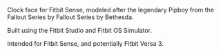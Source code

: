 Clock face for Fitbit Sense, modeled after the legendary Pipboy from the Fallout Series by Fallout Series by Bethesda.

Built using the Fitbit Studio and Fitbit OS Simulator.

Intended for Fitbit Sense, and potentially Fitbit Versa 3.